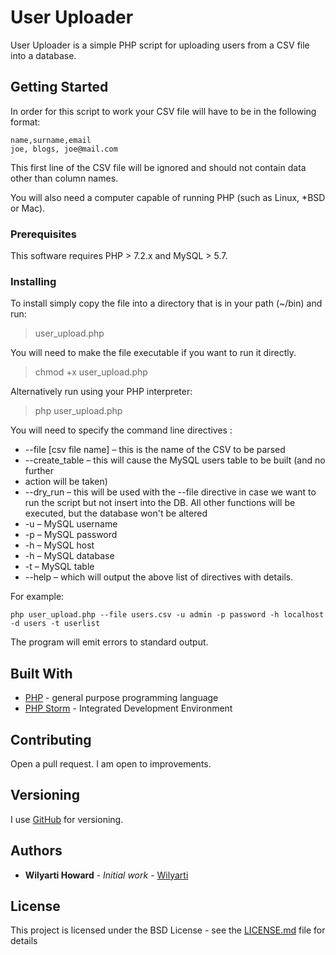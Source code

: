 # User Uploader

User Uploader is a simple PHP script for uploading users from a CSV file into a database.

## Getting Started

In order for this script to work your CSV file will have to be in the following format:

```
name,surname,email	
joe, blogs, joe@mail.com
```

This first line of the CSV file will be ignored and should not contain data other than column names.

You will also need a computer capable of running PHP (such as Linux, *BSD or Mac).
### Prerequisites

This software requires PHP > 7.2.x and MySQL > 5.7.

### Installing
To install simply copy the file into a directory that is in your path (~/bin) and run:
> user_upload.php

You will need to make the file executable if you want to run it directly.
> chmod +x user_upload.php

Alternatively run using your PHP interpreter:
> php user_upload.php

You will need to specify the command line directives :
- --file [csv file name] – this is the name of the CSV to be parsed
- --create_table – this will cause the MySQL users table to be built (and no further
- action will be taken)
- --dry_run – this will be used with the --file directive in case we want to run the
script but not insert into the DB. All other functions will be executed, but the
database won't be altered
- -u – MySQL username
- -p – MySQL password
- -h – MySQL host
- -h – MySQL database 
- -t – MySQL table 
- --help – which will output the above list of directives with details.

For example:
```
php user_upload.php --file users.csv -u admin -p password -h localhost -d users -t userlist
```

The program will emit errors to standard output.

## Built With

* [PHP](https://php.net) - general purpose programming language
* [PHP Storm](https://www.jetbrains.com/phpstorm/) - Integrated Development Environment

## Contributing

Open a pull request. I am open to improvements.

## Versioning

I use [GitHub](https://github.com/) for versioning.

## Authors

* **Wilyarti Howard** - *Initial work* - [Wilyarti](http://wilyarti.com/)

## License

This project is licensed under the BSD License - see the [LICENSE.md](LICENSE.md) file for details

